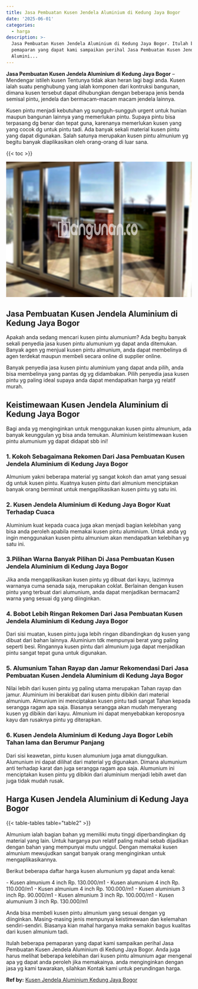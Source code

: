 ```yaml
---
title: Jasa Pembuatan Kusen Jendela Aluminium di Kedung Jaya Bogor
date: '2025-06-01'
categories:
  - harga
description: >-
  Jasa Pembuatan Kusen Jendela Aluminium di Kedung Jaya Bogor. Itulah beberapa
  pemaparan yang dapat kami sampaikan perihal Jasa Pembuatan Kusen Jendela
  Alumini...
---
```


**Jasa Pembuatan Kusen Jendela Aluminium di Kedung Jaya Bogor** – Mendengar istileh kusen Tentunya tidak akan heran lagi bagi anda. Kusen ialah suatu penghubung yang ialah komponen dari kontruksi bangunan, dimana kusen tersebut dapat dihubungkan dengan beberapa jenis benda semisal pintu, jendela dan bermacam-macam macam jendela lainnya.

Kusen pintu menjadi kebutuhan yg sungguh-sungguh urgent untuk hunian maupun bangunan lainnya yang memerlukan pintu. Supaya pintu bisa terpasang dg benar dan tepat guna, karenanya memerlukan kusen yang yang cocok dg untuk pintu tadi. Ada banyak sekali material kusen pintu yang dapat digunakan. Salah satunya merupakan kusen pintu almunium yg begitu banyak diaplikasikan oleh orang-orang di luar sana.

{{< toc >}}

![Jasa Pembuatan Kusen Jendela Aluminium di Kedung Jaya Bogor](/images/harga-kusen-jendela-alumunium-46.png)

## Jasa Pembuatan Kusen Jendela Aluminium di Kedung Jaya Bogor

Apakah anda sedang mencari kusen pintu alumunium? Ada begitu banyak sekali penyedia jasa kusen pintu alumunium yg dapat anda ditemukan. Banyak agen yg menjual kusen pintu almunium, anda dapat membelinya di agen terdekat maupun membeli secara online di supplier online.

Banyak penyedia jasa kusen pintu aluminium yang dapat anda pilih, anda bisa membelinya yang pantas dg yg didambakan. Pilih penyedia jasa kusen pintu yg paling ideal supaya anda dapat mendapatkan harga yg relatif murah.

## Keistimewaan Kusen Jendela Aluminium di Kedung Jaya Bogor

Bagi anda yg menginginkan untuk menggunakan kusen pintu almunium, ada banyak keunggulan yg bisa anda temukan. Aluminium keistimewaan kusen pintu alumunium yg dapat didapat sbb ini!

### 1\. Kokoh Sebagaimana Rekomen Dari Jasa Pembuatan Kusen Jendela Aluminium di Kedung Jaya Bogor

Almunium yakni beberapa material yg sangat kokoh dan amat yang sesuai dg untuk kusen pintu. Kuatnya kusen pintu dari almunium menciptakan banyak orang berminat untuk mengaplikasikan kusen pintu yg satu ini.

### 2\. Kusen Jendela Aluminium di Kedung Jaya Bogor Kuat Terhadap Cuaca

Aluminium kuat kepada cuaca juga akan menjadi bagian kelebihan yang bisa anda peroleh apabila memakai kusen pintu aluminium. Untuk anda yg ingin menggunakan kusen pintu almunium akan mendapatkan kelebihan yg satu ini.

### 3.Pilihan Warna Banyak Pilihan Di Jasa Pembuatan Kusen Jendela Aluminium di Kedung Jaya Bogor

Jika anda mengaplikasikan kusen pintu yg dibuat dari kayu, lazimnya warnanya cuma senada saja, merupakan coklat. Berlainan dengan kusen pintu yang terbuat dari alumunium, anda dapat menjadikan bermacam2 warna yang sesuai dg yang diinginkan.

### 4\. Bobot Lebih Ringan Rekomen Dari Jasa Pembuatan Kusen Jendela Aluminium di Kedung Jaya Bogor

Dari sisi muatan, kusen pintu juga lebih ringan dibandingkan dg kusen yang dibuat dari bahan lainnya. Aluminium tdk mempunyai berat yang paling seperti besi. Ringannya kusen pintu dari almunium juga dapat menjadikan pintu sangat tepat guna untuk digunakan.

### 5\. Alumunium Tahan Rayap dan Jamur Rekomendasi Dari Jasa Pembuatan Kusen Jendela Aluminium di Kedung Jaya Bogor

Nilai lebih dari kusen pintu yg paling utama merupakan Tahan rayap dan jamur. Aluminium ini berakibat dari kusen pintu dibikin dari material almunium. Almunium ini menciptakan kusen pintu tadi sangat Tahan kepada serangga ragam apa saja. Biasanya serangga akan mudah menyerang kusen yg dibikin dari kayu. Almunium ini dapat menyebabkan keroposnya kayu dan rusaknya pintu yg diterapkan.

### 6\. Kusen Jendela Aluminium di Kedung Jaya Bogor Lebih Tahan lama dan Berumur Panjang

Dari sisi keawetan, pintu kusen alumunium juga amat diunggulkan. Alumunium ini dapat dilihat dari material yg digunakan. Dimana alumunium anti terhadap karat dan juga serangga ragam apa saja. Alumunium ini menciptakan kusen pintu yg dibikin dari aluminium menjadi lebih awet dan juga tidak mudah rusak.

## Harga Kusen Jendela Aluminium di Kedung Jaya Bogor

{{< table-tables table="table2" >}}

Almunium ialah bagian bahan yg memiliki mutu tinggi diperbandingkan dg material yang lain. Untuk harganya pun relatif paling mahal sebab dijadikan dengan bahan yang mempunyai mutu unggul. Dengan memakai kusen almunium mewujudkan sangat banyak orang menginginkan untuk mengaplikasikannya.

Berikut beberapa daftar harga kusen alumunium yg dapat anda kenal:

\- Kusen almunium 4 inch Rp. 130.000/m1 - Kusen alumunium 4 inch Rp. 110.000/m1 - Kusen almunium 4 inch Rp. 100.000/m1 - Kusen aluminium 3 inch Rp. 90.000/m1 - Kusen almunium 3 inch Rp. 100.000/m1 - Kusen alumunium 3 inch Rp. 130.000/m1

Anda bisa membeli kusen pintu almunium yang sesuai dengan yg diinginkan. Masing-masing jenis mempunyai keistimewaan dan kelemahan sendiri-sendiri. Biasanya kian mahal harganya maka semakin bagus kualitas dari kusen almunium tadi.

Itulah beberapa pemaparan yang dapat kami sampaikan perihal Jasa Pembuatan Kusen Jendela Aluminium di Kedung Jaya Bogor. Anda juga harus melihat beberapa kelebihan dari kusen pintu almunium agar mengenal apa yg dapat anda peroleh jika memakainya. anda menginginkan dengan jasa yg kami tawarakan, silahkan Kontak kami untuk perundingan harga.

**Ref by:** [Kusen Jendela Aluminium Kedung Jaya Bogor](https://id.wikipedia.org/wiki/Kusen)
